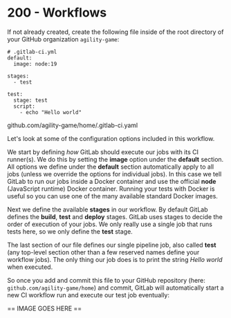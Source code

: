 # 200 - Workflows

If not already created, create the following file inside of the root directory of your GitHub organization ```agility-game```:

```
# .gitlab-ci.yml
default:
  image: node:19

stages:
  - test

test:
  stage: test
  script:
    - echo "Hello world"
```

github.com/agility-game/home/.gitlab-ci.yaml

Let's look at some of the configuration options included in this workflow. 

We start by defining *how* GitLab should execute our jobs with its CI runner(s). We do this by setting the **image** option under the **default** section. All options we define under the **default** section automatically apply to all jobs (unless we override the options for individual jobs). In this case we tell GitLab to run our jobs inside a Docker container and use the official **node** (JavaScript runtime) Docker container. Running your tests with Docker is useful so you can use one of the many available standard Docker images.

Next we define the available **stages** in our workflow. By default GitLab defines the **build**, **test** and **deploy** stages. GitLab uses stages to decide the order of execution of your jobs. We only really use a single job that runs tests here, so we only define the **test** stage.

The last section of our file defines our single pipeline job, also called **test** (any top-level section other than a few reserved names define your workflow jobs). The only thing our job does is to print the string *Hello world* when executed.

So once you add and commit this file to your GitHub repository (here: ```github.com/agility-game/home```) and commit, GitLab will automatically start a new CI workflow run and execute our test job eventually:

== IMAGE GOES HERE ==
